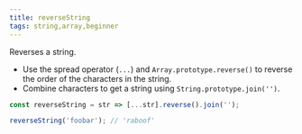 ```yaml
---
title: reverseString
tags: string,array,beginner
---
```


Reverses a string.

- Use the spread operator (`...`) and `Array.prototype.reverse()` to reverse the order of the characters in the string.
- Combine characters to get a string using `String.prototype.join('')`.

```js
const reverseString = str => [...str].reverse().join('');
```

```js
reverseString('foobar'); // 'raboof'
```
